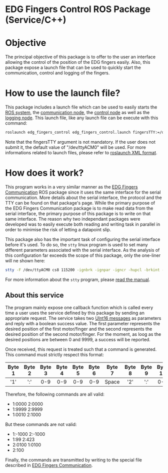# EDG Fingers Control ROS Package (Service/C++)

# Objective
The principal objective of this package is to offer to the user an interface allowing the control of the position of the EDG fingers easily. Also, this package expose a launch file that can be used to quickly start the communication, control and logging of the fingers.

# How to use the launch file?
This package includes a launch file which can be used to easily starts the [ROS system](https://wiki.ros.org/roscore), the [communication node](https://github.com/PhilNad/edg_fingers_communication), the [control node](https://github.com/PhilNad/edg_fingers_control) as well as the [logging node](https://github.com/PhilNad/edg_data_logger). This launch file, like any launch file can be execute with this command:
```bash
roslaunch edg_fingers_control edg_fingers_control.launch fingersTTY:=/dev/ttyACM0
```
Note that the fingersTTY argument is not mandatory. If the user does not submit it, the default value of "/dev/ttyACM0" will be used. For more informations related to launch files, please refer to [roslaunch XML format](https://wiki.ros.org/roslaunch/XML).


# How does it work?
This program works in a very similar manner as the [EDG Fingers Communication](https://github.com/PhilNad/edg_fingers_communication) ROS package since it uses the same interface for the serial communication. More details about the serial interface, the protocol and the TTY can be found on that package's page. While the primary purpose of the EDG Fingers Communication package is to make read data from the serial interface, the primary purpose of this package is to write on that same interface. The reason why two independant packages were developed was to easily execute both reading and writing task in parallel in order to minimise the risk of letting a datapoint slip.

This package also has the important task of configuring the serial interface before it's used. To do so, the `stty` linux program is used to set many different parameters associated with the serial interface. As the analysis of this configuration far exceeds the scope of this package, only the one-liner will ne shown here:
```bash
stty -F /dev/ttyACM0 cs8 115200 -ignbrk -ignpar -igncr -hupcl -brkint -icrnl -imaxbel -opost -onlcr -isig -icanon -iexten -echo -echoe -echok -echoctl -echoke noflsh -ixon -crtscts
```
For more information about the `stty` program, please [read the manual](https://linux.die.net/man/1/stty).

## About this service
The program mainly expose one callback function which is called every time a user uses the service defined by this package by sending an appropriate request. The service takes two [UInt16 messages](http://docs.ros.org/api/std_msgs/html/msg/UInt16.html) as parameters and reply with a boolean success value. The first parameter represents the desired position of the first motor/finger and the second represents the desired position of the second motor/finger. For the moment, as loog as the desired positions are between 0 and 9999, a success will be reported.

Once received, this request is treated such that a command is generated. This command must strictly respect this format:

| Byte 1 | Byte 2 | Byte 3 | Byte 4 | Byte 5 | Byte 6 | Byte 7 | Byte 8 | Byte 9 | Byte 10 | Byte 11 | Byte 12 | Byte 13 | Byte 14|
|:------:|:------:|:------:|:------:|:------:|:------:|:------:|:------:|:------:|:-------:|:-------:|:-------:|:-------:|:------:|
|'1'|':'| 0-9 | 0-9 | 0-9 | 0-9 | Space | '2' | ':' | 0-9 | 0-9 | 0-9 | 0-9 | '\n' |

Therefore, the following commands are all valid:
* 1:0000 2:0000
* 1:9999 2:9999
* 1:0010 2:1000

But these commands are not valid:
* 1:-1000 2:-1000
* 1:99 2:423
* 2:0100 1:0100
* 2:100

Finally, the commands are transmitted by writing to the special file described in [EDG Fingers Communication](https://github.com/PhilNad/edg_fingers_communication).
